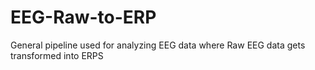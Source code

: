 # EEG-Raw-to-ERP
General pipeline used for analyzing EEG data where Raw EEG data gets transformed into ERPS
